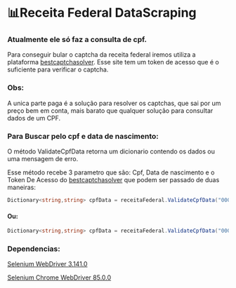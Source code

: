 # 📊Receita Federal DataScraping
<h3>Atualmente ele só faz a consulta de cpf.</h3>

<p>Para conseguir bular o captcha da receita federal iremos utiliza a plataforma <a href="https://bestcaptchasolver.com/ref/5f879ce04f5ae85d80220feb">bestcaptchasolver</a>.
Esse site tem um token de acesso que é o suficiente para verificar o captcha.
</p>

<h3>Obs:</h3>

<p>A unica parte paga é a solução para resolver os captchas, que sai por um preço bem em conta, mais barato que qualquer solução para consultar dados de um CPF.</p>

<h3>Para Buscar pelo cpf e data de nascimento:</h3>
<p>O método ValidateCpfData retorna um dicionario contendo os dados ou uma mensagem de erro.</p>

<p>Esse método recebe 3 parametro que são: Cpf, Data de nascimento e o Token De Acesso do <a href="https://bestcaptchasolver.com/ref/5f879ce04f5ae85d80220feb">bestcaptchasolver</a> que podem ser passado de duas maneiras:</p>

```csharp
Dictionary<string,string> cpfData = receitaFederal.ValidateCpfData("00011122233","11223333","BAC21DFA5FE5DORIME608BED45F8D703");
```
<h4>Ou:</h4>

```csharp
Dictionary<string,string> cpfData = receitaFederal.ValidateCpfData("000.111.222-33","11/22/3333","BAC21DFA5AMENO5CA9608BED45F8D703");
```

<h3>Dependencias:</h3>

<a href="https://www.nuget.org/packages/Selenium.WebDriver/3.141.0">Selenium WebDriver 3.141.0</a>

<a href="https://www.nuget.org/packages/Selenium.Chrome.WebDriver/85.0.0">Selenium Chrome WebDriver 85.0.0</a>
